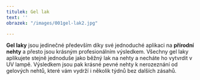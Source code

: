 ```yaml
---
titulek: Gel lak
text: ''
obrazek: "/images/001gel-lak2.jpg"

---
```

**Gel laky** jsou jedinečné především díky své jednoduché aplikaci na **přírodní nehty** a přesto jsou krásným profesionálním výsledkem. Všechny gel laky aplikujete stejně jednoduše jako běžný lak na nehty a necháte ho vytvrdit v UV lampě. Výsledkem jsou pak krásné pevné nehty k nerozeznání od gelových nehtů, které vám vydrží i několik týdnů bez dalších zásahů.